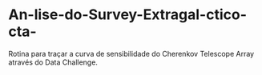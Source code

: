 # An-lise-do-Survey-Extragal-ctico-cta-
Rotina para traçar a curva de sensibilidade do Cherenkov Telescope Array através do Data Challenge.
